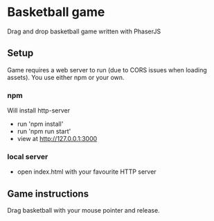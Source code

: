 # Basketball game

Drag and drop basketball game written with PhaserJS



## Setup

Game requires a web server to run (due to CORS issues when loading assets). 
You use either npm or your own.

### npm


Will install http-server

- run 'npm install'
- run 'npm run start'
- view at http://127.0.0.1:3000


### local server

- open index.html with your favourite HTTP server


## Game instructions

Drag basketball with your mouse pointer and release.